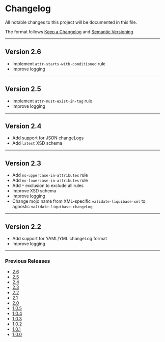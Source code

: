 # Changelog

All notable changes to this project will be documented in this file.

The format follows [Keep a Changelog](https://keepachangelog.com/en/1.0.0/)
and [Semantic Versioning](https://semver.org/).

---

## Version 2.6

- Implement `attr-starts-with-conditioned` rule
- Improve logging

---

## Version 2.5

- Implement `attr-must-exist-in-tag` rule
- Improve logging

---

## Version 2.4

- Add support for JSON changeLogs
- Add `latest` XSD schema

---

## Version 2.3

- Add `no-uppercase-in-attributes` rule
- Add `no-lowercase-in-attributes` rule
- Add `*` exclusion to exclude all rules
- Improve XSD schema
- Improve logging
- Change mojo name from XML-specific `validate-liquibase-xml` to agnostic `validate-liquibase-changeLog`

---

## Version 2.2

- Add support for YAML/YML changeLog format
- Improve logging.

---

### Previous Releases

- [2.6](https://github.com/htshame/naming-convention-liquibase-maven-plugin/blob/main/docs/releases/2.6.md)
- [2.5](https://github.com/htshame/naming-convention-liquibase-maven-plugin/blob/main/docs/releases/2.5.md)
- [2.4](https://github.com/htshame/naming-convention-liquibase-maven-plugin/blob/main/docs/releases/2.4.md)
- [2.3](https://github.com/htshame/naming-convention-liquibase-maven-plugin/blob/main/docs/releases/2.3.md)
- [2.2](https://github.com/htshame/naming-convention-liquibase-maven-plugin/blob/main/docs/releases/2.2.md)
- [2.1](https://github.com/htshame/naming-convention-liquibase-maven-plugin/blob/main/docs/releases/2.1.md)
- [2.0](https://github.com/htshame/naming-convention-liquibase-maven-plugin/blob/main/docs/releases/2.0.md)
- [1.0.5](https://github.com/htshame/naming-convention-liquibase-maven-plugin/blob/main/docs/releases/1.0.5.md)
- [1.0.4](https://github.com/htshame/naming-convention-liquibase-maven-plugin/blob/main/docs/releases/1.0.4.md)
- [1.0.3](https://github.com/htshame/naming-convention-liquibase-maven-plugin/blob/main/docs/releases/1.0.3.md)
- [1.0.2](https://github.com/htshame/naming-convention-liquibase-maven-plugin/blob/main/docs/releases/1.0.2.md)
- [1.0.1](https://github.com/htshame/naming-convention-liquibase-maven-plugin/blob/main/docs/releases/1.0.1.md)
- [1.0.0](https://github.com/htshame/naming-convention-liquibase-maven-plugin/blob/main/docs/releases/1.0.0.md)
